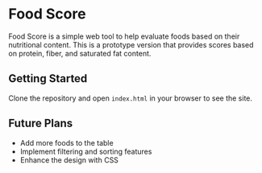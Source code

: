 # Food Score
Food Score is a simple web tool to help evaluate foods based on their nutritional content. This is a prototype version that provides scores based on protein, fiber, and saturated fat content.

## Getting Started
Clone the repository and open `index.html` in your browser to see the site.

## Future Plans
- Add more foods to the table
- Implement filtering and sorting features
- Enhance the design with CSS